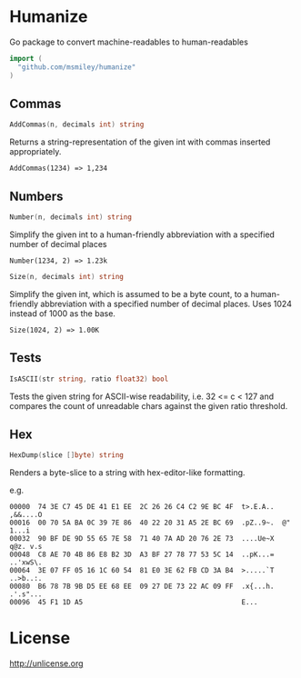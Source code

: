# Humanize

Go package to convert machine-readables to human-readables

```go
import (
  "github.com/msmiley/humanize"
)
```

## Commas

```go
AddCommas(n, decimals int) string
```

Returns a string-representation of the given int with commas inserted appropriately.

```
AddCommas(1234) => 1,234
```

## Numbers

```go
Number(n, decimals int) string
```

Simplify the given int to a human-friendly abbreviation with a specified number of decimal places

```
Number(1234, 2) => 1.23k
```

```go
Size(n, decimals int) string
```

Simplify the given int, which is assumed to be a byte count, to a human-friendly abbreviation with a specified number of decimal places. Uses 1024 instead of 1000 as the base.

```
Size(1024, 2) => 1.00K
```

## Tests

```go
IsASCII(str string, ratio float32) bool
```

Tests the given string for ASCII-wise readability, i.e. 32 <= c < 127 and compares the count of unreadable chars against the given ratio threshold.

## Hex

```go
HexDump(slice []byte) string
```

Renders a byte-slice to a string with hex-editor-like formatting.

e.g.

```
00000  74 3E C7 45 DE 41 E1 EE  2C 26 26 C4 C2 9E BC 4F  t>.E.A..  ,&&....O
00016  00 70 5A BA 0C 39 7E 86  40 22 20 31 A5 2E BC 69  .pZ..9~.  @" 1...i
00032  90 BF DE 9D 55 65 7E 58  71 40 7A AD 20 76 2E 73  ....Ue~X  q@z. v.s
00048  C8 AE 70 4B 86 E8 B2 3D  A3 BF 27 78 77 53 5C 14  ..pK...=  ..'xwS\.
00064  3E 07 FF 05 16 1C 60 54  81 E0 3E 62 FB CD 3A B4  >.....`T  ..>b..:.
00080  B6 78 7B 9B D5 EE 68 EE  09 27 DE 73 22 AC 09 FF  .x{...h.  .'.s"...
00096  45 F1 1D A5                                       E...
```


# License

http://unlicense.org